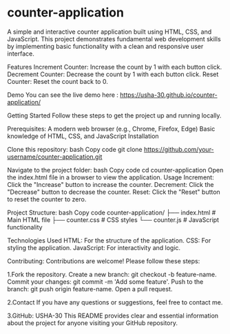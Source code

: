 # counter-application

A simple and interactive counter application built using HTML, CSS, and JavaScript. This project demonstrates fundamental web development skills by implementing basic functionality with a clean and responsive user interface.

Features
Increment Counter: Increase the count by 1 with each button click.
Decrement Counter: Decrease the count by 1 with each button click.
Reset Counter: Reset the count back to 0.

Demo
You can see the live demo here : https://usha-30.github.io/counter-application/


Getting Started
Follow these steps to get the project up and running locally.

Prerequisites:
A modern web browser (e.g., Chrome, Firefox, Edge)
Basic knowledge of HTML, CSS, and JavaScript Installation

Clone this repository:
bash
Copy code
git clone https://github.com/your-username/counter-application.git

Navigate to the project folder:
bash
Copy code
cd counter-application
Open the index.html file in a browser to view the application.
Usage
Increment: Click the "Increase" button to increase the counter.
Decrement: Click the "Decrease" button to decrease the counter.
Reset: Click the "Reset" button to reset the counter to zero.


Project Structure:
bash
Copy code
counter-application/
├── index.html   # Main HTML file
├── counter.css    # CSS styles
└── counter.js    # JavaScript functionality


Technologies Used
HTML: For the structure of the application.
CSS: For styling the application.
JavaScript: For interactivity and logic.

Contributing:
Contributions are welcome! Please follow these steps:

1.Fork the repository.
Create a new branch: git checkout -b feature-name.
Commit your changes: git commit -m 'Add some feature'.
Push to the branch: git push origin feature-name.
Open a pull request.


2.Contact
If you have any questions or suggestions, feel free to contact me.

3.GitHub: USHA-30 
This README provides clear and essential information about the project for anyone visiting your GitHub repository. 








